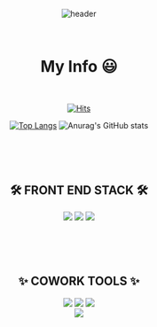 <div align='center'>


![header](https://capsule-render.vercel.app/api?type=slice&color=gradient&height=160&section=header&text=Hi!%20I'm%20MinJu!%20&fontAlign=50&fontAlignY=70&fontSize=90&fontColor=000000)

<br>

<div align='center'><h1 style='border-bottom:none; '> My Info 😃</h1>


<br>


[![Hits](https://hits.seeyoufarm.com/api/count/incr/badge.svg?url=https%3A%2F%2Fgithub.com%2Fmagracarta&count_bg=%23032F77&title_bg=%23008ECA&icon=baidu.svg&icon_color=%23FFFFFF&title=hits&edge_flat=false)](https://github.com/magracarta)


[![Top Langs](https://github-readme-stats.vercel.app/api/top-langs/?username=magracarta&langs_count=8)](https://github.com/magracarta/github-readme-stats)
![Anurag's GitHub stats](https://github-readme-stats.vercel.app/api?username=magracarta&show_icons=true&theme=radical) 

<br><br><br>

## 🛠 FRONT END STACK 🛠


<img src="https://img.shields.io/badge/HTML5-E34F26?style=for-the-badge&logo=HTML5&logoColor=white"> <img src="https://img.shields.io/badge/CSS3-1572B6?style=for-the-badge&logo=CSS3&logoColor=white"> <img src="https://img.shields.io/badge/JavaScript-F7DF1E?style=for-the-badge&logo=JavaScript&logoColor=white"> 
<br>



<br><br><br>

## ✨ COWORK TOOLS ✨

<img src="https://img.shields.io/badge/Photoshop-31A8FF?style=for-the-badge&logo=Adobe Photoshop&logoColor=white"> <img src="https://img.shields.io/badge/Illustrator-FF9A00?style=for-the-badge&logo=Adobe Illustrator&logoColor=white"> <img src="https://img.shields.io/badge/Figma-F24E1E?style=for-the-badge&logo=Figma&logoColor=white">    
<img src="https://img.shields.io/badge/Visual Studio Code-007ACC?style=for-the-badge&logo=Visual Studio Code&logoColor=white"> 







</div>



